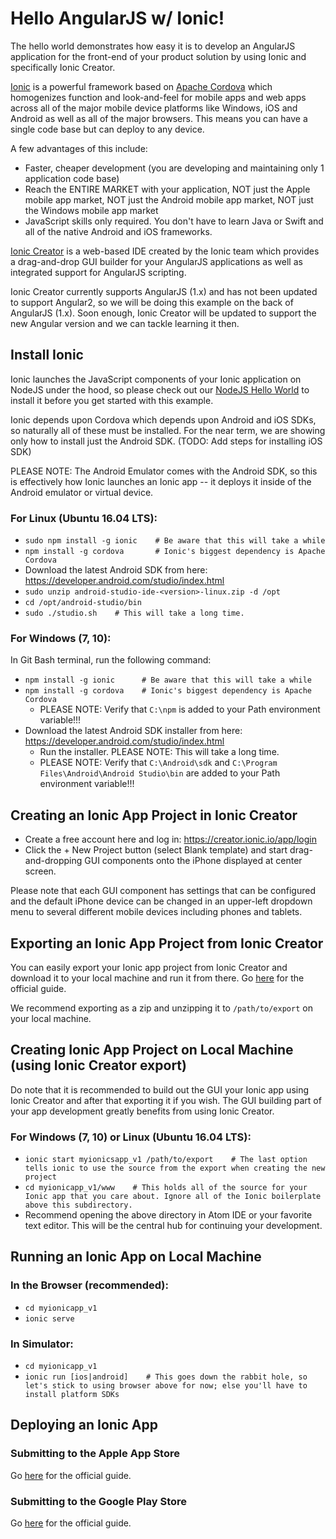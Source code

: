 # Hello AngularJS w/ Ionic!
The hello world demonstrates how easy it is to develop an AngularJS application
for the front-end of your product solution by using Ionic and
specifically Ionic Creator.

[Ionic](https://ionicframework.com/) is a powerful framework based on [Apache Cordova](https://cordova.apache.org/)
which homogenizes function and
look-and-feel for mobile apps and web apps across all of the major
mobile device platforms like Windows, iOS and Android as well as all of the major browsers.
This means you can have a single code base but can deploy to any device.

A few advantages of this include:
-   Faster, cheaper development (you are developing and maintaining only 1 application code base)
-   Reach the ENTIRE MARKET with your application, NOT just the Apple mobile app market, NOT just the Android mobile app market, NOT just the Windows mobile app market
-   JavaScript skills only required. You don't have to learn Java or Swift and all of the native Android and iOS frameworks.

[Ionic Creator](http://ionic.io/products/creator) is a web-based IDE created by the Ionic team which provides
a drag-and-drop GUI builder for your AngularJS applications as well as integrated
support for AngularJS scripting.

Ionic Creator currently supports AngularJS (1.x) and has not been updated to
support Angular2, so we will be doing this example on the
back of AngularJS (1.x).  Soon enough, Ionic Creator will be updated to support
the new Angular version and we can tackle learning it then.

## Install Ionic
Ionic launches the JavaScript components of your Ionic application
on NodeJS under the hood, so please check out our [NodeJS Hello World](https://github.com/bdmossma/hellogit/tree/master/js/hellonodejs)
to install it before you get started with this example.

Ionic depends upon Cordova which depends upon Android and iOS SDKs, so naturally
all of these must be installed.  For the near term, we are showing only how to install
just the Android SDK.  (TODO: Add steps for installing iOS SDK)

PLEASE NOTE: The Android Emulator comes with the Android SDK, so this is effectively
how Ionic launches an Ionic app -- it deploys it inside of the
Android emulator or virtual device.

### For Linux (Ubuntu 16.04 LTS):
-   `sudo npm install -g ionic    # Be aware that this will take a while`
-   `npm install -g cordova       # Ionic's biggest dependency is Apache Cordova`
-   Download the latest Android SDK from here: https://developer.android.com/studio/index.html
-   `sudo unzip android-studio-ide-<version>-linux.zip -d /opt`
-   `cd /opt/android-studio/bin`
-   `sudo ./studio.sh    # This will take a long time.`

### For Windows (7, 10):
In Git Bash terminal, run the following command:
-   `npm install -g ionic      # Be aware that this will take a while`
-   `npm install -g cordova    # Ionic's biggest dependency is Apache Cordova`
    -    PLEASE NOTE: Verify that `C:\npm` is added to your Path environment variable!!!
-   Download the latest Android SDK installer from here: https://developer.android.com/studio/index.html
    -    Run the installer.  PLEASE NOTE: This will take a long time.
    -    PLEASE NOTE: Verify that `C:\Android\sdk` and `C:\Program Files\Android\Android Studio\bin` are added to your Path environment variable!!!

## Creating an Ionic App Project in Ionic Creator
-   Create a free account here and log in: https://creator.ionic.io/app/login
-   Click the + New Project button (select Blank template) and start drag-and-dropping GUI components
onto the iPhone displayed at center screen.

Please note that each GUI component has settings
that can be configured and the default iPhone device can be changed in an upper-left dropdown
menu to several different mobile devices including phones and tablets.

## Exporting an Ionic App Project from Ionic Creator
You can easily export your Ionic app project from Ionic Creator and download it
to your local machine and run it from there.
Go [here](http://docs.usecreator.com/docs/exporting) for the official guide.

We recommend exporting as a zip and unzipping it to `/path/to/export` on your local machine.

## Creating Ionic App Project on Local Machine (using Ionic Creator export)
Do note that it is recommended to build out the GUI your Ionic app using Ionic Creator and
after that exporting it if you wish. The GUI building part of your app development greatly benefits from
using Ionic Creator.

### For Windows (7, 10) or Linux (Ubuntu 16.04 LTS):
-   `ionic start myionicsapp_v1 /path/to/export    # The last option tells ionic to use the source from the export when creating the new project`
-   `cd myionicapp_v1/www    # This holds all of the source for your Ionic app that you care about. Ignore all of the Ionic boilerplate above this subdirectory.`
-   Recommend opening the above directory in Atom IDE or your favorite text editor.  This will be the central hub for continuing your development.

## Running an Ionic App on Local Machine
### In the Browser (recommended):
-   `cd myionicapp_v1`
-   `ionic serve`

### In Simulator:
-   `cd myionicapp_v1`
-   `ionic run [ios|android]    # This goes down the rabbit hole, so let's stick to using browser above for now; else you'll have to install platform SDKs`

## Deploying an Ionic App
### Submitting to the Apple App Store
Go [here](http://docs.usecreator.com/docs/submit-your-app-to-the-apple-app-store) for the official guide.

### Submitting to the Google Play Store
Go [here](http://docs.usecreator.com/docs/submit-your-app-to-the-google-play-store) for the official guide.
